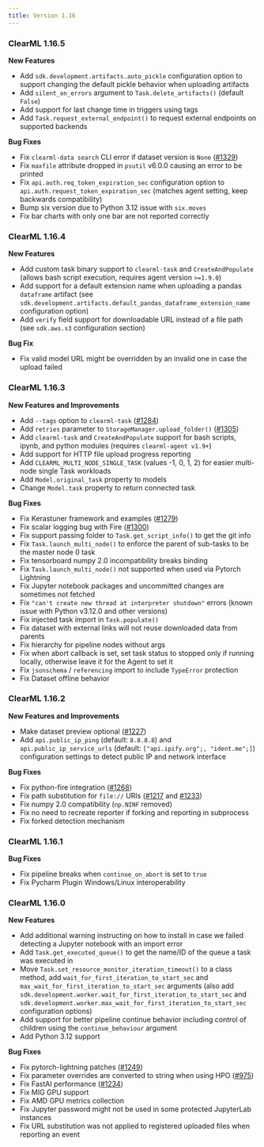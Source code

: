 ```yaml
---
title: Version 1.16
---
```


### ClearML 1.16.5

**New Features**
* Add `sdk.development.artifacts.auto_pickle` configuration option to support changing the default pickle behavior when 
uploading artifacts
* Add `silent_on_errors` argument to `Task.delete_artifacts()` (default `False`)
* Add support for last change time in triggers using tags
* Add `Task.request_external_endpoint()` to request external endpoints on supported backends

**Bug Fixes**
* Fix `clearml-data search` CLI error if dataset version is `None` ([#1329](https://github.com/clearml/clearml/issues/1321))
* Fix `maxfile` attribute dropped in `psutil` v6.0.0 causing an error to be printed
* Fix `api.auth.req_token_expiration_sec` configuration option to `api.auth.request_token_expiration_sec` (matches agent setting, keep backwards compatibility)
* Bump six version due to Python 3.12 issue with `six.moves`
* Fix bar charts with only one bar are not reported correctly

### ClearML 1.16.4

**New Features**
* Add custom task binary support to `clearml-task` and `CreateAndPopulate` (allows bash script execution, requires agent version `>=1.9.0`)
* Add support for a default extension name when uploading a pandas `dataframe` artifact (see `sdk.development.artifacts.default_pandas_dataframe_extension_name` 
configuration option)
* Add `verify` field support for downloadable URL instead of a file path (see `sdk.aws.s3` configuration section)

**Bug Fix**
* Fix valid model URL might be overridden by an invalid one in case the upload failed

### ClearML 1.16.3

**New Features and Improvements**
* Add `--tags` option to `clearml-task` ([#1284](https://github.com/clearml/clearml/issues/1284))
* Add `retries` parameter to `StorageManager.upload_folder()` ([#1305](https://github.com/clearml/clearml/issues/1305))
* Add `clearml-task` and `CreateAndPopulate` support for bash scripts, ipynb, and python modules (requires `clearml-agent v1.9+`)
* Add support for HTTP file upload progress reporting
* Add `CLEARML_MULTI_NODE_SINGLE_TASK` (values -1, 0, 1, 2) for easier multi-node single Task workloads
* Add `Model.original_task` property to models
* Change `Model.task` property to return connected task

**Bug Fixes**
* Fix Kerastuner framework and examples ([#1279](https://github.com/clearml/clearml/issues/1279))
* Fix scalar logging bug with Fire ([#1300](https://github.com/clearml/clearml/issues/1300))
* Fix support passing folder to `Task.get_script_info()` to get the git info
* Fix `Task.launch_multi_node()` to enforce the parent of sub-tasks to be the master node 0 task
* Fix tensorboard numpy 2.0 incompatibility breaks binding
* Fix `Task.launch_multi_node()` not supported when used via Pytorch Lightning
* Fix Jupyter notebook packages and uncommitted changes are sometimes not fetched
* Fix `"can't create new thread at interpreter shutdown"` errors (known issue with Python v3.12.0 and other versions)
* Fix injected task import in `Task.populate()`
* Fix dataset with external links will not reuse downloaded data from parents
* Fix hierarchy for pipeline nodes without args
* Fix when abort callback is set, set task status to stopped only if running locally, otherwise leave it for the Agent to set it
* Fix `jsonschema` / `referencing` import to include `TypeError` protection
* Fix Dataset offline behavior

### ClearML 1.16.2

**New Features and Improvements**
* Make dataset preview optional ([#1227](https://github.com/clearml/clearml/issues/1227))
* Add `api.public_ip_ping` (default: `8.8.8.8`) and `api.public_ip_service_urls` (default: `["api.ipify.org";, "ident.me";]`) 
configuration settings to detect public IP and network interface

**Bug Fixes**
* Fix python-fire integration ([#1268](https://github.com/clearml/clearml/issues/1268))
* Fix path substitution for `file://` URIs ([#1217](https://github.com/clearml/clearml/issues/1217) and [#1233](https://github.com/clearml/clearml/issues/1233))
* Fix numpy 2.0 compatibility (`np.NINF` removed)
* Fix no need to recreate reporter if forking and reporting in subprocess
* Fix forked detection mechanism

### ClearML 1.16.1

**Bug Fixes**
* Fix pipeline breaks when `continue_on_abort` is set to `true`
* Fix Pycharm Plugin Windows/Linux interoperability

### ClearML 1.16.0

**New Features**
* Add additional warning instructing on how to install in case we failed detecting a Jupyter notebook with an import error
* Add `Task.get_executed_queue()` to get the name/ID of the queue a task was executed in
* Move `Task.set_resource_monitor_iteration_timeout()` to a class method, add `wait_for_first_iteration_to_start_sec` 
and `max_wait_for_first_iteration_to_start_sec` arguments (also add `sdk.development.worker.wait_for_first_iteration_to_start_sec` 
and `sdk.development.worker.max_wait_for_first_iteration_to_start_sec` configuration options)
* Add support for better pipeline continue behavior including control of children using the `continue_behaviour` argument
* Add Python 3.12 support

**Bug Fixes**
* Fix pytorch-lightning patches ([#1249](https://github.com/clearml/clearml/issues/1249))
* Fix parameter overrides are converted to string when using HPO ([#975](https://github.com/clearml/clearml/issues/975))
* Fix FastAI performance ([#1234](https://github.com/clearml/clearml/issues/1234))
* Fix MIG GPU support
* Fix AMD GPU metrics collection
* Fix Jupyter password might not be used in some protected JupyterLab instances
* Fix URL substitution was not applied to registered uploaded files when reporting an event